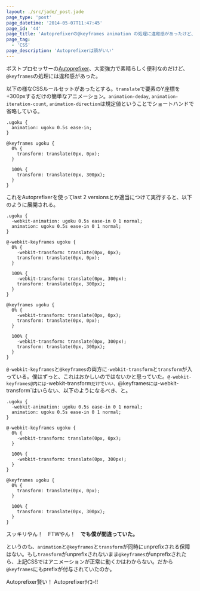```yaml
---
layout: ./src/jade/_post.jade
page_type: 'post'
page_datetime: '2014-05-07T11:47:45'
page_id: '44'
page_title: 'Autoprefixerの@keyframes animation の処理に違和感があったけど、僕が間違っていた'
page_tag:
  - 'CSS'
page_description: 'Autoprefixerは頭がいい'
---
```

ポストプロセッサーの[Autoprefixer](https://github.com/ai/autoprefixer)、大変強力で素晴らしく便利なのだけど、`@keyframes`の処理には違和感があった。

以下の様なCSSルールセットがあったとする。`translate`で要素のY座標を+300pxするだけの簡単なアニメーション。`animation-deday`, `animation-iteration-count`, `animation-direction`は規定値ということでショートハンドで省略している。

<pre><code data-language="css">.ugoku {
  animation: ugoku 0.5s ease-in;
}

@keyframes ugoku {
  0% {
    transform: translate(0px, 0px);
  }

  100% {
    transform: translate(0px, 300px);
  }
}</code></pre>

これをAutoprefixerを使ってlast 2 versionsとか適当につけて実行すると、以下のように展開される。

<pre><code data-language="css">.ugoku {
  -webkit-animation: ugoku 0.5s ease-in 0 1 normal;
  animation: ugoku 0.5s ease-in 0 1 normal;
}

@-webkit-keyframes ugoku {
  0% {
    -webkit-transform: translate(0px, 0px);
    transform: translate(0px, 0px);
  }

  100% {
    -webkit-transform: translate(0px, 300px);
    transform: translate(0px, 300px);
  }
}

@keyframes ugoku {
  0% {
    -webkit-transform: translate(0px, 0px);
    transform: translate(0px, 0px);
  }

  100% {
    -webkit-transform: translate(0px, 300px);
    transform: translate(0px, 300px);
  }
}</code></pre>

`@-webkit-keyframes`と`@keyframes`の両方に`-webkit-transform`と`transform`が入っている。僕はずっと、これはおかしいのではないかと思っていた。`@-webkit-keyframes@内には`-webkit-transform`だけでいい、`@keyframes`には`-webkit-transform`はいらない、以下のようになるべき、と。

<pre><code data-language="css">.ugoku {
  -webkit-animation: ugoku 0.5s ease-in 0 1 normal;
  animation: ugoku 0.5s ease-in 0 1 normal;
}

@-webkit-keyframes ugoku {
  0% {
    -webkit-transform: translate(0px, 0px);
  }

  100% {
    -webkit-transform: translate(0px, 300px);
  }
}

@keyframes ugoku {
  0% {
    transform: translate(0px, 0px);
  }

  100% {
    transform: translate(0px, 300px);
  }
}</code></pre>

スッキリやん！　FTWやん！　**でも僕が間違っていた。**

というのも、`animation`と`@keyframes`と`transform`が同時にunprefixされる保障はない。もし`transform`がunprefixされないまま`@keyframes`がunprefixされたら、上記CSSではアニメーションが正常に動くかはわからない。だから`@keyframes`にもprefixが付与されていたのか。

Autoprefixer賢い！ Autoprefixerｻｲｺｰ!!
